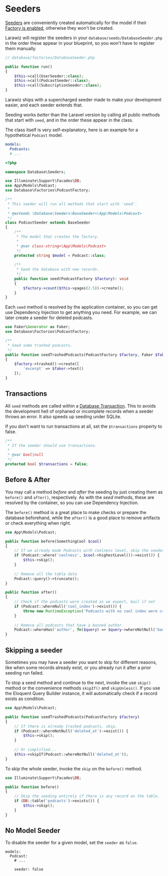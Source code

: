 # Seeders

[Seeders](https://laravel.com/docs/seeding) are conveniently created automatically for the model if their [Factory is enabled](factories.md#no-model-factory), otherwise they won't be created.

Larawiz will register the seeders in your `database/seeds/DatabaseSeeder.php` in the order these appear in your blueprint, so you won't have to register them manually.

```php
// database/factories/DatabaseSeeder.php

public function run()
{
    $this->call(UserSeeder::class);
    $this->call(PodcastSeeder::class);
    $this->call(SubscriptionSeeder::class);
}
```

Larawiz ships with a supercharged seeder made to make your development easier, and each seeder extends that.

Seeding works _better_ than the Laravel version by calling all public methods that start with `seed`, and in the order these appear in the class.

The class itself is very self-explanatory, here is an example for a hypothetical `Podcast` model.

```yaml
models:
  Podcasts:
  # ...
```

```php
<?php

namespace Database\Seeders;

use Illuminate\Support\Facades\DB;
use App\Models\Podcast;
use Database\Factories\PodcastFactory;

/**
 * This seeder will run all methods that start with 'seed'.
 *
 * @extends \Database\Seeders\BaseSeeder<\App\Models\Podcast>
 */
class PodcastSeeder extends BaseSeeder
{
    /**
     * The model that creates the factory.
     *
     * @var class-string<\App\Models\Podcast>
     */
    protected string $model = Podcast::class;
    
    /**
     * Seed the database with new records.
     */
    public function seed(PodcastFactory $factory): void
    {
        $factory->count($this->pages(2.5))->create();
    }
}
```

Each `seed` method is resolved by the application container, so you can get use Dependency Injection to get anything you need. For example, we can later create a seeder for deleted podcasts.

```php
use Faker\Generator as Faker;
use Database\Factories\PodcastFactory;

/**
 * Seed some trashed podcasts.
 */
public function seedTrashedPodcasts(PodcastFactory $factory, Faker $faker): void
{
    $factory->trashed()->create([
        'excerpt' => $faker->text()
    ]);
}
```

## Transactions

All `seed` methods are called within a [Database Transaction](https://laravel.com/docs/database#database-transactions). This to avoids the development hell of orphaned or incomplete records when a seeder throws an error. It also speeds up seeding under SQLite.

If you don't want to run transactions at all, set the `$transactions` property to false.

```php
/**
 * If the seeder should use transactions.
 *
 * @var bool|null
 */
protected bool $transactions = false;
```

## Before & After

You may call a method _before_ and _after_ the seeding by just creating them as `before()` and `after()`, respectively. As with the _seed_ methods, these are resolved by the container, so you can use Dependency Injection.

The `before()` method is a great place to make checks or prepare the database beforehand, while the `after()` is a good place to remove artifacts or check everything when right.

```php
use App\Models\Podcast;

public function before(SomethingCool $cool)
{
    // If we already made Podcasts with coolness level, skip the seeder.
    if (Podcast::where('coolness', $cool->highestLevel())->exist()) {
        $this->skip();
    }
    
    // Remove all the table data
    Podcast::query()->truncate();
}

public function after()
{
    // Check if the podcasts were created as we expect, bail if not
    if (Podcast::whereNull('cool_index')->exist()) {
        throw new RuntimeException('Podcasts with no cool index were created!');
    }
    
    // Remove all podcasts that have a banned author
    Podcast::whereHas('author', fn($query) => $query->whereNotNull('banned_at'))->delete();
}
```

## Skipping a seeder

Sometimes you may have a seeder you want to skip for different reasons, like when some records already exist, or you already run it after a prior seeding run failed.

To stop a seed method and continue to the next, invoke the use `skip()` method or the convenience methods `skipIf()` and `skipUnless()`. If you use the Eloquent Query Builder instance, it will automatically check if a record exists as condition.

```php
use App\Models\Podcast;

public function seedTrashedPodcasts(PodcastFactory $factory)
{
    // If there is already trashed podcasts, skip.  
    if (Podcast::whereNotNull('deleted_at')->exist()) {
        $this->skip();
    }
    
    // Or simplified...
    $this->skipIf(Podcast::whereNotNull('deleted_at'));
}
```

To skip the whole seeder, invoke the `skip` on the `before()` method. 

```php
use Illuminate\Support\Facades\DB;

public function before()
{
    // Skip the seeding entirely if there is any record on the table.
    if (DB::table('podcasts')->exists()) {
        $this->skip();
    }
}
```

## No Model Seeder

To disable the seeder for a given model, set the `seeder` as `false`.

```yaml{5}
models:
  Podcast:
    # ...

    seeder: false
```
